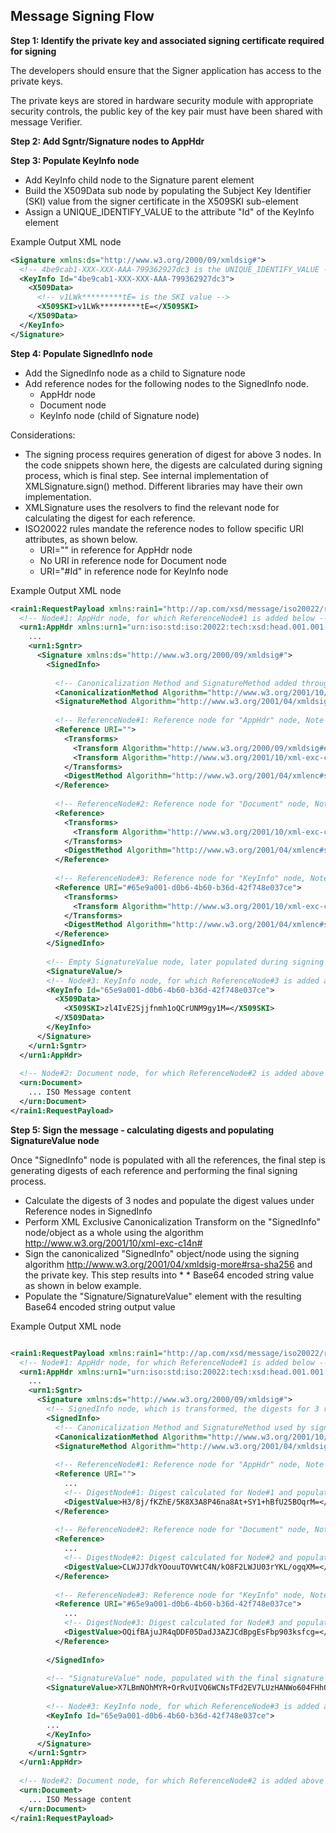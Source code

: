 
## Message Signing Flow 
**Step 1: Identify the private key and associated signing certificate required for signing** 

The developers should ensure that the Signer application has access to the private keys.

The private keys are stored in hardware security module with appropriate security controls, the public key of the key pair must have been shared with message Verifier.

**Step 2: Add Sgntr/Signature nodes to AppHdr**

**Step 3: Populate KeyInfo node**
* Add KeyInfo child node to the Signature parent element
* Build the X509Data sub node by populating the Subject Key Identifier (SKI) value from the signer certificate in the X509SKI sub-element
* Assign a UNIQUE_IDENTIFY_VALUE to the attribute "Id" of the KeyInfo element


Example Output XML node

```xml
<Signature xmlns:ds="http://www.w3.org/2000/09/xmldsig#">
  <!-- 4be9cab1-XXX-XXX-AAA-799362927dc3 is the UNIQUE_IDENTIFY_VALUE -->
  <KeyInfo Id="4be9cab1-XXX-XXX-AAA-799362927dc3">
    <X509Data>
      <!-- v1LWk*********tE= is the SKI value -->
      <X509SKI>v1LWk*********tE=</X509SKI>
    </X509Data>
  </KeyInfo>
</Signature>
```

**Step 4: Populate SignedInfo node**

* Add the SignedInfo node as a child to Signature node
* Add reference nodes for the following nodes to the SignedInfo node.
    - AppHdr node
    - Document node
    - KeyInfo node (child of Signature node)

Considerations:

* The signing process requires generation of digest for above 3 nodes. In the code snippets shown here, the digests are calculated during signing process, which is final step. See internal implementation of XMLSignature.sign() method. Different libraries may have their own implementation.
* XMLSignature uses the resolvers to find the relevant node for calculating the digest for each reference.
* ISO20022 rules mandate the reference nodes to follow specific URI attributes, as shown below.
    -   URI="" in reference for AppHdr node
    -   No URI in reference node for Document node
    -   URI="#Id" in reference node for KeyInfo node

Example Output XML node
```xml
<rain1:RequestPayload xmlns:rain1="http://ap.com/xsd/message/iso20022/rain.001.001.01">
  <!-- Node#1: AppHdr node, for which ReferenceNode#1 is added below -->
  <urn1:AppHdr xmlns:urn1="urn:iso:std:iso:20022:tech:xsd:head.001.001.01">
    ...
    <urn1:Sgntr>
      <Signature xmlns:ds="http://www.w3.org/2000/09/xmldsig#">
        <SignedInfo>
 
          <!-- Canonicalization Method and SignatureMethod added through XMLSignature constructor -->
          <CanonicalizationMethod Algorithm="http://www.w3.org/2001/10/xml-exc-c14n#" />
          <SignatureMethod Algorithm="http://www.w3.org/2001/04/xmldsig-more#rsa-sha256" />
 
          <!-- ReferenceNode#1: Reference node for "AppHdr" node, Note URI="" -->
          <Reference URI="">
            <Transforms>
              <Transform Algorithm="http://www.w3.org/2000/09/xmldsig#enveloped-signature" />
              <Transform Algorithm="http://www.w3.org/2001/10/xml-exc-c14n#" />
            </Transforms>
            <DigestMethod Algorithm="http://www.w3.org/2001/04/xmlenc#sha256" />
          </Reference>
 
          <!-- ReferenceNode#2: Reference node for "Document" node, Note no URI -->
          <Reference>
            <Transforms>
              <Transform Algorithm="http://www.w3.org/2001/10/xml-exc-c14n#" />
            </Transforms>
            <DigestMethod Algorithm="http://www.w3.org/2001/04/xmlenc#sha256" />
          </Reference>
           
          <!-- ReferenceNode#3: Reference node for "KeyInfo" node, Note URI is same as Id in Node#3 KeyInfo node -->
          <Reference URI="#65e9a001-d0b6-4b60-b36d-42f748e037ce">
            <Transforms>
              <Transform Algorithm="http://www.w3.org/2001/10/xml-exc-c14n#" />
            </Transforms>
            <DigestMethod Algorithm="http://www.w3.org/2001/04/xmlenc#sha256" />
          </Reference>
        </SignedInfo>
 
        <!-- Empty SignatureValue node, later populated during signing -->
        <SignatureValue/>
        <!-- Node#3: KeyInfo node, for which ReferenceNode#3 is added above, see Id below is same as above -->
        <KeyInfo Id="65e9a001-d0b6-4b60-b36d-42f748e037ce">
          <X509Data>
            <X509SKI>zl4IvE2Sjjfnmh1oQCrUNM9gy1M=</X509SKI>
          </X509Data>
        </KeyInfo>
      </Signature>
    </urn1:Sgntr>
  </urn1:AppHdr>
   
  <!-- Node#2: Document node, for which ReferenceNode#2 is added above -->
  <urn:Document>
    ... ISO Message content
  </urn:Document> 
</rain1:RequestPayload>
```
**Step 5: Sign the message - calculating digests and populating SignatureValue node**

Once "SignedInfo" node is populated with all the references, the final step is generating digests of each reference and performing the final signing process. 

* Calculate the digests of 3 nodes and populate the digest values under Reference nodes in SignedInfo
* Perform XML Exclusive Canonicalization Transform on the "SignedInfo" node/object as a whole using the algorithm http://www.w3.org/2001/10/xml-exc-c14n#
* Sign the canonicalized "SignedInfo" object/node using the signing algorithm http://www.w3.org/2001/04/xmldsig-more#rsa-sha256 and the private key. This step results into * * Base64 encoded string value as shown in below example.
* Populate the "Signature/SignatureValue" element with the resulting Base64 encoded string output value

Example Output XML node

```xml

<rain1:RequestPayload xmlns:rain1="http://ap.com/xsd/message/iso20022/rain.001.001.01">
  <!-- Node#1: AppHdr node, for which ReferenceNode#1 is added below -->
  <urn1:AppHdr xmlns:urn1="urn:iso:std:iso:20022:tech:xsd:head.001.001.01">
    ...
    <urn1:Sgntr>
      <Signature xmlns:ds="http://www.w3.org/2000/09/xmldsig#">
        <!-- SignedInfo node, which is transformed, the digests for 3 references calculated and then signed with the private key -->
        <SignedInfo>
          <!-- Canonicalization Method and SignatureMethod used by signing process -->
          <CanonicalizationMethod Algorithm="http://www.w3.org/2001/10/xml-exc-c14n#" />
          <SignatureMethod Algorithm="http://www.w3.org/2001/04/xmldsig-more#rsa-sha256" />
 
          <!-- ReferenceNode#1: Reference node for "AppHdr" node, Note URI="" -->
          <Reference URI="">
            ...
            <!-- DigestNode#1: Digest calculated for Node#1 and populated here -->
            <DigestValue>H3/8j/fKZhE/5K8X3A8P46na8At+SY1+hBfU25BOqrM=</DigestValue>
          </Reference>
 
          <!-- ReferenceNode#2: Reference node for "Document" node, Note no URI -->
          <Reference>
            ...
            <!-- DigestNode#2: Digest calculated for Node#2 and populated here -->
            <DigestValue>CLWJJ7dkYOouuTOVWtC4N/kO8F2LWJU03rYKL/ogqXM=</DigestValue>
          </Reference>
 
          <!-- ReferenceNode#3: Reference node for "KeyInfo" node, Note URI is same as Id in Node#3 KeyInfo node -->
          <Reference URI="#65e9a001-d0b6-4b60-b36d-42f748e037ce">
            ...
            <!-- DigestNode#3: Digest calculated for Node#3 and populated here -->
            <DigestValue>OQifBAjuJR4qDDF05DadJ3AZJCdBpgEsFbp903ksfcg=</DigestValue>
          </Reference>
 
        </SignedInfo>
 
        <!-- "SignatureValue" node, populated with the final signature after signing of "SignedInfo" node -->
        <SignatureValue>X7LBmNOhMYR+OrRvUIVQ6WCNsTFd2EV7LUzHANWo604FHhQqEdXmMoY7zHb8j+B51RQyZYQVcyl8QtEFLYgmzta2WnbwI1AybAXncyl5a5wmfjsDd94TbvYr8IEHCZCoi7gNdj7vzb7CJ87fmqXLRDnFa8f7tLuYlJOhu0S2+PprVYEkmly5QKcg5tNk/axLLTrV9FEFO07fD/+3YZOkWQU0MlQB3KXwe3z1biGYcxBKgWuZBzx6JVzwKNHAuk7NaAduT0MZpuFqwnnq59Cw/pr5AjNkLk70TEhhyRCXDTv7HTYRUTzOO9fOsrkjqMzd9GCZIIq9Fqv8si8EdzJwdw==</SignatureValue>
 
        <!-- Node#3: KeyInfo node, for which ReferenceNode#3 is added above, see Id below is same as above -->
        <KeyInfo Id="65e9a001-d0b6-4b60-b36d-42f748e037ce">
        ...
        </KeyInfo>
      </Signature>
    </urn1:Sgntr>
  </urn1:AppHdr>
   
  <!-- Node#2: Document node, for which ReferenceNode#2 is added above -->
  <urn:Document>
    ... ISO Message content
  </urn:Document> 
</rain1:RequestPayload>
```
